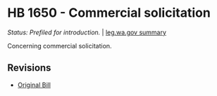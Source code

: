 # HB 1650 - Commercial solicitation
*Status: Prefiled for introduction.* | [leg.wa.gov summary](https://app.leg.wa.gov/billsummary?BillNumber=1650&Year=2021)

Concerning commercial solicitation. 

## Revisions
* [Original Bill](1/)